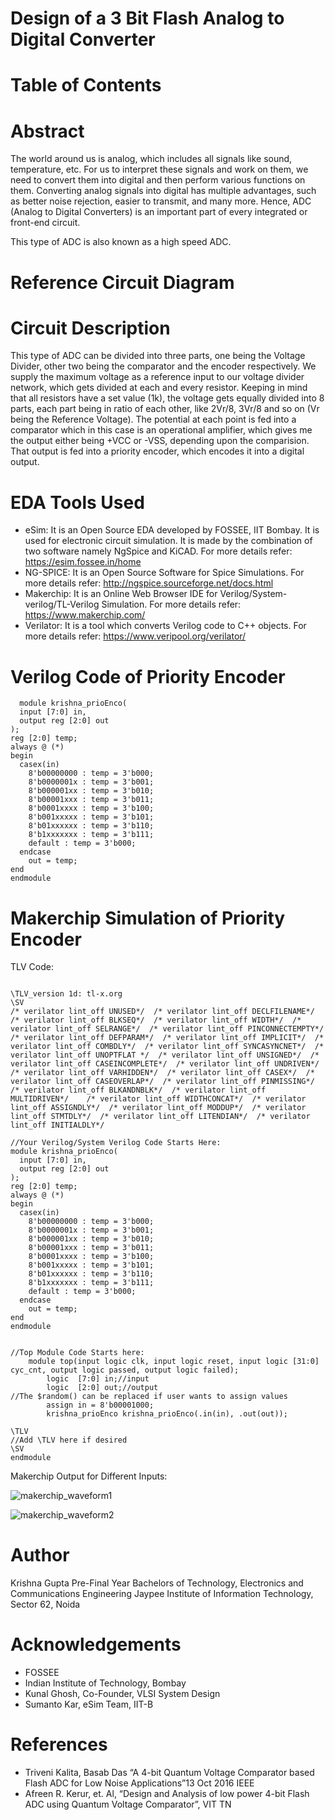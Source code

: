 # Design of a 3 Bit Flash Analog to Digital Converter

# Table of Contents

# Abstract

The world around us is analog, which includes all signals like sound, temperature, etc. For us to interpret these signals and work on them, we need to convert them into digital and then perform various functions on them. Converting analog signals into digital has multiple advantages, such as better noise rejection, easier to transmit, and many more. Hence, ADC (Analog to Digital Converters) is an important part of every integrated or front-end circuit.

This type of ADC is also known as a high speed ADC.

# Reference Circuit Diagram

# Circuit Description

This type of ADC can be divided into three parts, one being the Voltage Divider, other two being the comparator and the encoder respectively. We supply the maximum voltage as a reference input to our voltage divider network, which gets divided at each and every resistor. Keeping in mind that all resistors have a set value (1k), the voltage gets equally divided into 8 parts, each part being in ratio of each other, like 2Vr/8, 3Vr/8 and so on (Vr being the Reference Voltage). The potential at each point is fed into a comparator which in this case is an operational amplifier, which gives me the output either being +VCC or -VSS, depending upon the comparision. That output is fed into a priority encoder, which encodes it into a digital output.

# EDA Tools Used

- eSim: It is an Open Source EDA developed by FOSSEE, IIT Bombay. It is used for electronic circuit simulation. It is made by the combination of two software namely NgSpice and KiCAD. For more details refer: https://esim.fossee.in/home
- NG-SPICE: It is an Open Source Software for Spice Simulations. For more details refer: http://ngspice.sourceforge.net/docs.html
- Makerchip: It is an Online Web Browser IDE for Verilog/System-verilog/TL-Verilog Simulation. For more details refer: https://www.makerchip.com/
- Verilator: It is a tool which converts Verilog code to C++ objects. For more details refer: https://www.veripool.org/verilator/

# Verilog Code of Priority Encoder

``` 
  module krishna_prioEnco(
  input [7:0] in,
  output reg [2:0] out
);
reg [2:0] temp;
always @ (*)
begin
  casex(in)
    8'b00000000 : temp = 3'b000;
    8'b0000001x : temp = 3'b001;
    8'b000001xx : temp = 3'b010;
    8'b00001xxx : temp = 3'b011;
    8'b0001xxxx : temp = 3'b100;
    8'b001xxxxx : temp = 3'b101;
    8'b01xxxxxx : temp = 3'b110;
    8'b1xxxxxxx : temp = 3'b111;
    default : temp = 3'b000;
  endcase
    out = temp;
end
endmodule

```

# Makerchip Simulation of Priority Encoder

TLV Code:

```

\TLV_version 1d: tl-x.org
\SV
/* verilator lint_off UNUSED*/  /* verilator lint_off DECLFILENAME*/  /* verilator lint_off BLKSEQ*/  /* verilator lint_off WIDTH*/  /* verilator lint_off SELRANGE*/  /* verilator lint_off PINCONNECTEMPTY*/  /* verilator lint_off DEFPARAM*/  /* verilator lint_off IMPLICIT*/  /* verilator lint_off COMBDLY*/  /* verilator lint_off SYNCASYNCNET*/  /* verilator lint_off UNOPTFLAT */  /* verilator lint_off UNSIGNED*/  /* verilator lint_off CASEINCOMPLETE*/  /* verilator lint_off UNDRIVEN*/  /* verilator lint_off VARHIDDEN*/  /* verilator lint_off CASEX*/  /* verilator lint_off CASEOVERLAP*/  /* verilator lint_off PINMISSING*/   /* verilator lint_off BLKANDNBLK*/  /* verilator lint_off MULTIDRIVEN*/    /* verilator lint_off WIDTHCONCAT*/  /* verilator lint_off ASSIGNDLY*/  /* verilator lint_off MODDUP*/  /* verilator lint_off STMTDLY*/  /* verilator lint_off LITENDIAN*/  /* verilator lint_off INITIALDLY*/  

//Your Verilog/System Verilog Code Starts Here:
module krishna_prioEnco(
  input [7:0] in,
  output reg [2:0] out
);
reg [2:0] temp;
always @ (*)
begin
  casex(in)
    8'b00000000 : temp = 3'b000;
    8'b0000001x : temp = 3'b001;
    8'b000001xx : temp = 3'b010;
    8'b00001xxx : temp = 3'b011;
    8'b0001xxxx : temp = 3'b100;
    8'b001xxxxx : temp = 3'b101;
    8'b01xxxxxx : temp = 3'b110;
    8'b1xxxxxxx : temp = 3'b111;
    default : temp = 3'b000;
  endcase
    out = temp;
end
endmodule


//Top Module Code Starts here:
	module top(input logic clk, input logic reset, input logic [31:0] cyc_cnt, output logic passed, output logic failed);
		logic  [7:0] in;//input
		logic  [2:0] out;//output
//The $random() can be replaced if user wants to assign values
		assign in = 8'b00001000;
		krishna_prioEnco krishna_prioEnco(.in(in), .out(out));
	
\TLV
//Add \TLV here if desired                                     
\SV
endmodule

```

Makerchip Output for Different Inputs:

![makerchip_waveform1](https://user-images.githubusercontent.com/83169108/157294692-c628c4a0-434b-498b-9a97-c11448761b6e.jpg)

![makerchip_waveform2](https://user-images.githubusercontent.com/83169108/157294721-f585183a-9a43-422a-b82f-b1b7fa7f6b49.jpg)

# Author

Krishna Gupta
Pre-Final Year
Bachelors of Technology, Electronics and Communications Engineering
Jaypee Institute of Information Technology, Sector 62, Noida

# Acknowledgements

- FOSSEE
- Indian Institute of Technology, Bombay
- Kunal Ghosh, Co-Founder, VLSI System Design
- Sumanto Kar, eSim Team, IIT-B

# References

- Triveni Kalita, Basab Das “A 4-bit Quantum Voltage Comparator based Flash ADC for Low Noise Applications”13 Oct 2016 IEEE
- Afreen R. Kerur, et. Al, “Design and Analysis of low power 4-bit Flash ADC using Quantum Voltage Comparator”, VIT TN



